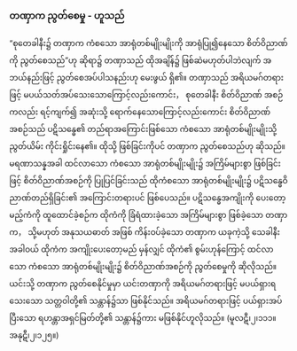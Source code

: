 ### တဏှာက ညွတ်စေမှု - ဟူသည်

“စုတေခါနီး၌ တဏှာက ကံစသော အာရုံတစ်မျိုးမျိုးကို အာရုံပြု၍နေသော စိတ်ဝိညာဏ်ကို ညွတ်စေသည်”ဟု ဆိုရာ၌ တဏှာသည် ထိုအချိန်၌ ဖြစ်ဆဲမဟုတ်ပါဘဲလျက် အဘယ်နည်းဖြင့် ညွတ်စေအပ်ပါသနည်းဟု မေးဖွယ် ရှိ၏။ 
တဏှာသည် အရိယမဂ်တရားဖြင့် မပယ်သတ်အပ်သေးသောကြောင့်လည်းကောင်း， စုတေခါနီး စိတ်ဝိညာဏ် အစဉ်ကလည်း ရင့်ကျက်၍ အဆုံးသို့ ရောက်နေသောကြောင့်လည်းကောင်း စိတ်ဝိညာဏ်အစဉ်သည် ပဋိသန္ဓေ၏ တည်ရာအကြောင်းဖြစ်သော ကံစသော အာရုံတစ်မျိုးမျိုးသို့ ညွတ်ယိမ်း ကိုင်းရှိုင်းနေ၏။ 
ထိုသို့ ဖြစ်ခြင်းကိုပင် တဏှာက ညွတ်စေသည်ဟု ဆိုသည်။ 
မရဏာသန္နအခါ ထင်လာသော ကံစသော အာရုံတစ်မျိုးမျိုး၌ အကြိမ်များစွာ ဖြစ်ခြင်းဖြင့် စိတ်ဝိညာဏ်အစဉ်ကို ပြုပြင်ခြင်းသည် ထိုကံစသော အာရုံတစ်မျိုးမျိုး၌ ပဋိသန္ဓေဝိညာဏ်တည်ရှိခြင်း၏ အကြောင်းတရားပင် ဖြစ်ပေသည်။ 
ပဋိသန္ဓေအကျိုးကို ပေးတော့မည့်ကံကို ထူထောင်ခဲ့စဉ်က ထိုကံကို ခြံရံထားခဲ့သော အကြိမ်များစွာ ဖြစ်ခဲ့သော တဏှာက， သို့မဟုတ် အနုသယဓာတ် အဖြစ် ကိန်းဝပ်ခဲ့သော တဏှာက ယခုကဲ့သို့ သေခါနီးအခါဝယ် ထိုကံက အကျိုးပေးတော့မည် မှန်လျှင် ထိုကံ၏ စွမ်းဟုန်ကြောင့် ထင်လာသော ကံစသော အာရုံတစ်မျိုးမျိုး၌ စိတ်ဝိညာဏ်အစဉ်ကို ညွတ်စေမှုကို ဆိုလိုသည်။ 
ယင်းသို့ တဏှာက ညွတ်စေနိုင်မှုမှာ ယင်းတဏှာကို အရိယမဂ်တရားဖြင့် မပယ်ရှားရသေးသော သတ္တဝါတို့၏ သန္တာန်၌သာ ဖြစ်နိုင်သည်။ 
အရိယမဂ်တရားဖြင့် ပယ်ရှားအပ်ပြီးသော ရဟန္တာအရှင်မြတ်တို့၏ သန္တာန်၌ကား မဖြစ်နိုင်ဟူလိုသည်။ (မူလဋီ၊၂၊၁၁၁။ အနုဋီ၊၂၊၁၂၅။)